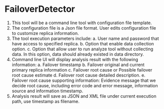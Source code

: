 # FailoverDetector
1.	This tool will be a command line tool with configuration file template. 
2.	The configuration file is a Json file format. User edits configuration file to customize replica information.   
3.	The tool execution parameters include:
a.	User name and password that have access to specified replica. 
b.	Option that enable data collection option.
c.	Option that allow user to run analyze tool without collecting data. In this option, data should already existed in data directory.
4.	Command line UI will display analysis result with the following information:
a.	Failover timestamp
b.	Failover original and current primary replica information
c.	Failover root cause or Possible failover root cause estimate
d.	Failover root cause detailed description.
e.	Failover root cause supporting information: Evidence message that we decide root cause, including error code and error message, information source and information timestamp. 
5.	Analysis result will save as JSON and XML file under current execution path, use timestamp as filename. 
